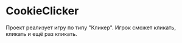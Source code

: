 # CookieClicker
Проект реализует игру по типу "Кликер". Игрок сможет кликать, кликать и ещё раз кликать.
